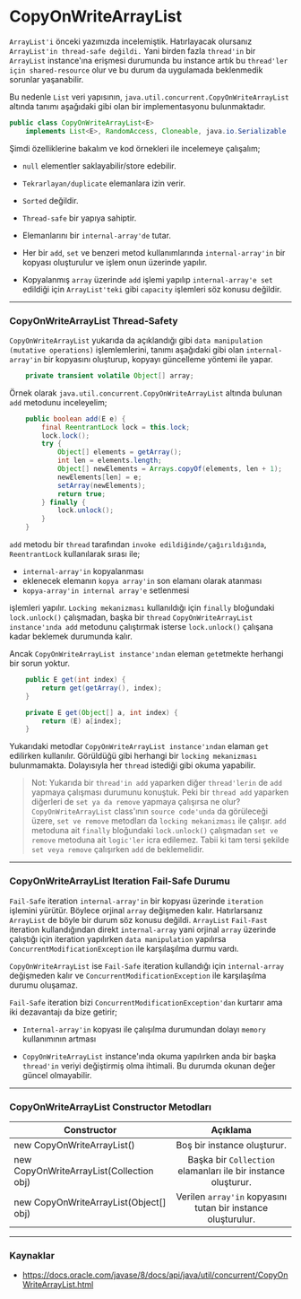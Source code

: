 # CopyOnWriteArrayList

`ArrayList'i` önceki yazımızda incelemiştik. Hatırlayacak olursanız `ArrayList'in thread-safe değildi.` Yani birden fazla `thread'in` bir `ArrayList` instance'ına erişmesi durumunda bu instance artık bu `thread'ler için shared-resource` olur ve bu durum da uygulamada beklenmedik sorunlar yaşanabilir.

Bu nedenle `List` veri yapısının, `java.util.concurrent.CopyOnWriteArrayList` altında tanımı aşağıdaki 
gibi olan bir implementasyonu bulunmaktadır.

```java
public class CopyOnWriteArrayList<E>
    implements List<E>, RandomAccess, Cloneable, java.io.Serializable
```

Şimdi özelliklerine bakalım ve kod örnekleri ile incelemeye çalışalım;

* `null` elementler saklayabilir/store edebilir.

* `Tekrarlayan/duplicate` elemanlara izin verir.

* `Sorted` değildir.

* `Thread-safe` bir yapıya sahiptir.

* Elemanlarını bir `internal-array'de` tutar.

* Her bir `add`, `set` ve benzeri metod kullanımlarında `internal-array'in` bir kopyası oluşturulur ve işlem onun üzerinde yapılır.  

* Kopyalanmış `array` üzerinde `add` işlemi yapılıp `internal-array'e set` edildiği için 
`ArrayList'teki` gibi `capacity` işlemleri söz konusu değildir.

---------------	

### CopyOnWriteArrayList Thread-Safety

`CopyOnWriteArrayList` yukarıda da açıklandığı gibi `data manipulation (mutative operations)` işlemlemlerini, tanımı aşağıdaki gibi olan `internal-array'in` bir kopyasını oluşturup, kopyayı güncelleme yöntemi ile yapar.

```java
    private transient volatile Object[] array;
```

Örnek olarak `java.util.concurrent.CopyOnWriteArrayList` altında bulunan `add` metodunu inceleyelim;

```java
    public boolean add(E e) {
        final ReentrantLock lock = this.lock;
        lock.lock();
        try {
            Object[] elements = getArray();
            int len = elements.length;
            Object[] newElements = Arrays.copyOf(elements, len + 1);
            newElements[len] = e;
            setArray(newElements);
            return true;
        } finally {
            lock.unlock();
        }
    }
```

`add` metodu bir `thread` tarafından `invoke edildiğinde/çağırıldığında`, `ReentrantLock` kullanılarak sırası ile;

* `internal-array'in` kopyalanması
* eklenecek elemanın `kopya array'in` son elamanı olarak atanması
* `kopya-array'in internal array'e` setlenmesi

işlemleri yapılır. `Locking mekanizması` kullanıldığı için `finally` bloğundaki `lock.unlock()` çalışmadan, başka bir `thread`  `CopyOnWriteArrayList instance'ında add` metodunu çalıştırmak isterse `lock.unlock()` çalışana kadar beklemek durumunda kalır.

Ancak `CopyOnWriteArrayList instance'ından` eleman `get`etmekte herhangi bir sorun yoktur. 

```java
    public E get(int index) {
        return get(getArray(), index);
    }

    private E get(Object[] a, int index) {
        return (E) a[index];
    }
```

Yukarıdaki metodlar `CopyOnWriteArrayList instance'ından` elaman `get` edilirken kullanılır. Görüldüğü gibi herhangi bir `locking mekanizması` bulunmamakta. Dolayısıyla her `thread` istediği gibi okuma yapabilir.

>Not: Yukarıda bir `thread'in add` yaparken diğer `thread'lerin` de `add` yapmaya çalışması durumunu konuştuk. Peki bir `thread add` yaparken diğerleri de `set ya da remove` yapmaya çalışırsa ne olur? `CopyOnWriteArrayList` class'ının `source code'unda` da görüleceği üzere, `set ve remove` metodları da `locking mekanizması` ile çalışır. `add` metoduna ait `finally` bloğundaki `lock.unlock()` çalışmadan `set ve remove` metoduna ait `logic'ler` icra edilemez. Tabii ki tam tersi şekilde `set veya remove` çalışırken `add` de beklemelidir.


---------------

### CopyOnWriteArrayList Iteration Fail-Safe Durumu 

`Fail-Safe` iteration `internal-array'in` bir kopyası üzerinde `iteration` işlemini yürütür. Böylece orjinal `array` değişmeden kalır. Hatırlarsanız `ArrayList` de böyle bir durum söz konusu değildi. `ArrayList` `Fail-Fast` iteration kullandığından direkt `internal-array` yani orjinal `array` üzerinde çalıştığı için iteration yapılırken `data manipulation` yapılırsa 
`ConcurrentModificationException`  ile karşılaşılma durmu vardı.

`CopyOnWriteArrayList` ise `Fail-Safe` iteration kullandığı için `internal-array` değişmeden kalır ve `ConcurrentModificationException` ile karşılaşılma durumu oluşamaz.

`Fail-Safe` iteration bizi `ConcurrentModificationException'dan` kurtarır ama iki dezavantajı da bize getirir;

* `Internal-array'in` kopyası ile çalışılma durumundan dolayı `memory` kullanımının artması

* `CopyOnWriteArrayList` instance'ında okuma yapılırken anda bir başka `thread'in` veriyi değiştirmiş olma ihtimali. Bu durumda okunan değer güncel olmayabilir.

---------------

### CopyOnWriteArrayList Constructor Metodları

| Constructor   | Açıklama   
| ------------- |:-------------:| 
| new CopyOnWriteArrayList()                    | Boş bir instance oluşturur.| 
| new CopyOnWriteArrayList(Collection obj)      | Başka bir `Collection` elamanları ile bir instance oluşturur.| 
|  new CopyOnWriteArrayList(Object[] obj)       | Verilen `array'in` kopyasını tutan bir instance oluşturulur.| 

---------------

### Kaynaklar

* <https://docs.oracle.com/javase/8/docs/api/java/util/concurrent/CopyOnWriteArrayList.html>